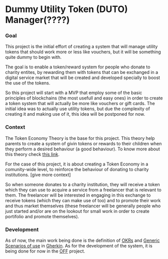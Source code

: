 # Dummy Utility Token (DUTO) Manager(????)

### Goal

This project is the initial effort of creating a system that will manage utility tokens that should work more or less like vouchers, but it will be something quite dummy to begin with.

The goal is to enable a token/reward system for people who donate to charity entites, by rewarding them with tokens that can be exchanged in a digital service market that will be created and developed specially to boost the use of the tokens.

So this project will start with a MVP that employ some of the basic principles of blockchains (the most usefull and easy ones) in order to create a token system that will actually be more like vouchers or gift cards. The initial idea was to actually use utility tokens, but due the complexity of creating it and making use of it, this idea will be postponed for now.

### Context

The Token Economy Theory is the base for this project. This theory help parents to create a system of givin tokens or rewards to their children when they perform a desired behaviour (a good behaviour). To know more about this theory check [this link](https://fcpg.ca/what-is-a-token-system-and-how-can-it-be-helpful-for-my-child-with-autism/#:~:text=A%20token%20system%20or%20token,Ayllon%20%26%20Azrin%2C%201968). 

For the case of this project, it is about creating a Token Economy in a comunity-wide level, to reinforce the behaviour of donating to charity institutions. [give more context]

So when someone donates to a charity institution, they will receive a token which they can use to acquire a service from a freelancer that is relevant to them. The freelancer will be interested in engaging in this exchange to receive tokens (which they can make use of too) and to promote their work and thus market themselves (these freelancer will be generally people who just started and/or are on the lookout for small work in order to create portifolio and promote themselves).

### Development
As of now, the main work being done is the definition of [OKRs](https://github.com/otavio99/onss-duto/blob/main/okrs.md) and [Generic Scenarios of use](https://github.com/otavio99/onss-duto/blob/main/okrs.md) in [Gherkin](https://cucumber.io/docs/guides/overview/#what-is-cucumber). As for the development of the system, it is being done for now in the [OFF](https://github.com/otavio99/off) project.
